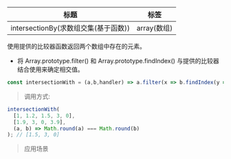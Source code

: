 |  标题   | 标签  |
|  ----  | ----  |
| intersectionBy(求数组交集(基于函数)) | array(数组) |

使用提供的比较器函数返回两个数组中存在的元素。

* 将 Array.prototype.filter() 和 Array.prototype.findIndex() 与提供的比较器结合使用来确定相交值。

```js
const intersectionWith = (a,b,handler) => a.filter(x => b.findIndex(y => handler(x,y)) !== -1);
```

> 调用方式:

```js
intersectionWith(
  [1, 1.2, 1.5, 3, 0],
  [1.9, 3, 0, 3.9],
  (a, b) => Math.round(a) === Math.round(b)
); // [1.5, 3, 0]
```


> 应用场景


